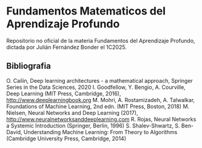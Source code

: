# Fundamentos Matematicos del Aprendizaje Profundo

Repositorio no oficial de la materia Fundamentos del Aprendizaje Profundo, dictada por Julián Fernández Bonder el 1C2025.

## Bibliografia
O. Cailin, Deep learning architectures - a mathematical approach, Springer Series in the Data Sciences, 2020
I. Goodfellow, Y. Bengio, A. Courville, Deep Learning (MIT Press, Cambridge, 2016), http://www.deeplearningbook.org
M. Mohri, A. Rostamizadeh, A. Talwalkar, Foundations of Machine Learning, 2nd edn. (MIT Press, Boston, 2018)
M. Nielsen, Neural Networks and Deep Learning (2017), http://www.neuralnetworksanddeeplearning.com
R. Rojas, Neural Networks a Systemic Introduction (Springer, Berlin, 1996)
S. Shalev-Shwartz, S. Ben-David, Understanding Machine Learning: From Theory to Algorithms (Cambridge University Press, Cambridge, 2014)